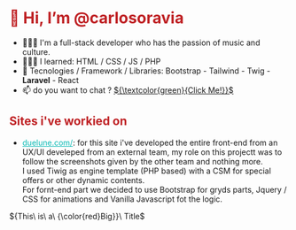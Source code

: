 <h1 style="color:#BF2124; !important"> 👋 Hi, I’m @carlosoravia </h1>
<p>
  <ul>
    <li>💁🏻‍♂️ I'm a full-stack developer who has the passion of music and culture.</li>
    <li>🧑🏻‍💻 I learned: HTML / CSS / JS / PHP </li>
    <li>🌱 Tecnologies / Framework / Libraries: Bootstrap - Tailwind - Twig - <strong>Laravel</strong> - React</li>
    <li>📫 do you want to chat ? <a href="mailto:carlo.soravia99@gmail.com">${\textcolor{green}{Click Me!}}$</a></li>
  </ul>
</p>

<h2 style="color:#BF2124;">Sites i've workied on</h2>
<p>
  <ul>
    <li><a style="color: #0ABAB5;" href="https://www.duelune.com/" target="_blank">duelune.com/</a>: for this site i've developed the entire front-end from an UX/UI develeped from an external team, my role on this projectt was to follow the screenshots given by the other team and nothing more. 
      <br>
      I used Tiwig as engine template (PHP based) with a CSM for special offers or other dynamic contents.
      <br>
      For fornt-end part we decided to use Bootstrap for gryds parts, Jquery / CSS for animations and Vanilla Javascript fot the logic.  
    </li>
  </ul>
</p>
${This\ is\ a\ {\color{red}Big}}\ Title$
